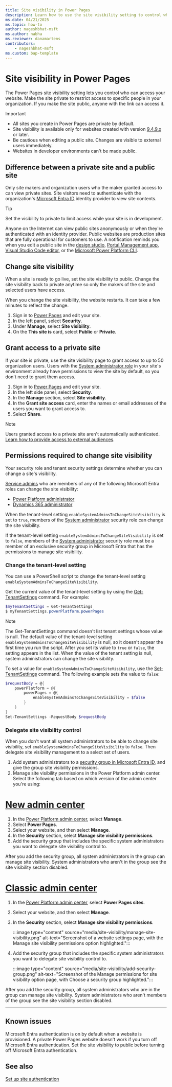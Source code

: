 ```yaml
---
title: Site visibility in Power Pages
description: Learn how to use the site visibility setting to control who has access to sites you create with Microsoft Power Pages.
ms.date: 04/21/2025
ms.topic: how-to
author: nageshbhat-msft
ms.author: nabha
ms.reviewer: danamartens
contributors:
    - nageshbhat-msft
ms.custom: bap-template
---
```


# Site visibility in Power Pages

The Power Pages site visibility setting lets you control who can access your website. Make the site private to restrict access to specific people in your organization. If you make the site public, anyone with the link can access it.

> [!IMPORTANT]
>
> - All sites you create in Power Pages are private by default.
> - Site visibility is available only for websites created with version [9.4.9.x](/power-platform/released-versions/portals/portalupdate949x) or later.
> - Be cautious when editing a public site. Changes are visible to external users immediately.
> - Websites in developer environments can't be made public.

## Difference between a private site and a public site

Only site makers and organization users who the maker granted access to can view private sites. Site visitors need to authenticate with the organization's [Microsoft Entra ID](/azure/active-directory/fundamentals/active-directory-whatis) identity provider to view site contents.

> [!TIP]
> Set the visibility to private to limit access while your site is in development.

Anyone on the Internet can view public sites anonymously or when they're authenticated with an identity provider. Public websites are production sites that are fully operational for customers to use. A notification reminds you when you edit a public site in the [design studio](../getting-started/use-design-studio.md), [Portal Management app](../configure/portal-management-app.md), [Visual Studio Code editor](../configure/vs-code-extension.md), or the [Microsoft Power Platform CLI](../configure/power-platform-cli-tutorial.md).

## Change site visibility

When a site is ready to go live, set the site visibility to public. Change the site visibility back to private anytime so only the makers of the site and selected users have access.

When you change the site visibility, the website restarts. It can take a few minutes to reflect the change.

1. Sign in to [Power Pages](https://make.powerpages.microsoft.com/) and edit your site.
1. In the left panel, select **Security**.
1. Under **Manage**, select **Site visibility**.
1. On the **This site is** card, select **Public** or **Private**.

## Grant access to a private site

If your site is private, use the site visibility page to grant access to up to 50 organization users. Users with the [System administrator role](/power-platform/admin/security-roles-privileges) in your site's environment already have permissions to view the site by default, so you don't need to grant them access.

1. Sign in to [Power Pages](https://make.powerpages.microsoft.com/) and edit your site.
1. In the left side panel, select **Security**.
1. In the **Manage** section, select **Site visibility**.
1. In the **Grant site access** card, enter the names or email addresses of the users you want to grant access to.
1. Select **Share**.

> [!NOTE]
> Users granted access to a private site aren't automatically authenticated. [Learn how to provide access to external audiences](external-access.md).

## Permissions required to change site visibility

Your security role and tenant security settings determine whether you can change a site's visibility.

[Service admins](/power-platform/admin/use-service-admin-role-manage-tenant) who are members of any of the following Microsoft Entra roles can change the site visibility:

- [Power Platform administrator](/power-platform/admin/use-service-admin-role-manage-tenant#power-platform-administrator)
- [Dynamics 365 administrator](/power-platform/admin/use-service-admin-role-manage-tenant#dynamics-365-administrator)

When the tenant-level setting `enableSystemAdminsToChangeSiteVisibility` is set to `true`, members of the [System administrator](/power-platform/admin/database-security#environments-with-a-dataverse-database) security role can change the site visibility.

If the tenant-level setting `enableSystemAdminsToChangeSiteVisibility` is set to `false`, members of the [System administrator](/power-platform/admin/database-security#environments-with-a-dataverse-database) security role must be a member of an exclusive security group in Microsoft Entra that has the permissions to manage site visibility.

### Change the tenant-level setting

You can use a PowerShell script to change the tenant-level setting `enableSystemAdminsToChangeSiteVisibility`.

Get the current value of the tenant-level setting by using the [Get-TenantSettings](/powershell/module/microsoft.powerapps.administration.powershell/get-tenantsettings) command. For example:
>

```powershell
$myTenantSettings = Get-TenantSettings
$ myTenantSettings.powerPlatform.powerPages
```

> [!NOTE]
> The Get-TenantSettings command doesn't list tenant settings whose value is null. The default value of the tenant-level setting `enableSystemAdminsToChangeSiteVisibility` is null, so it doesn't appear the first time you run the script. After you set its value to `true` or `false`, the setting appears in the list. When the value of the tenant setting is null, system administrators can change the site visibility. 

To set a value for `enableSystemAdminsToChangeSiteVisibility`, use the [Set-TenantSettings](/powershell/module/microsoft.powerapps.administration.powershell/set-tenantsettings) command. The following example sets the value to `false`:

```powershell
$requestBody = @{
    powerPlatform = @{
        powerPages = @{
            enableSystemAdminsToChangeSiteVisibility = $false
        }
    }
}
Set-TenantSettings -RequestBody $requestBody
```

### Delegate site visibility control

When you don't want all system administrators to be able to change site visibility, set `enableSystemAdminsToChangeSiteVisibility` to `false`. Then delegate site visibility management to a select set of users.

1. Add system administrators to a [security group in Microsoft Entra ID](/azure/active-directory/fundamentals/how-to-manage-groups), and give the group site visibility permissions.
1. Manage site visibility permissions in the Power Platform admin center. Select the following tab based on which version of the admin center you're using:

# [New admin center](#tab/new)

1. In the [Power Platform admin center](https://admin.powerplatform.com), select **Manage**.
1. Select **Power Pages**.
1. Select your website, and then select **Manage**.
1. In the **Security** section, select **Manage site visibility permissions**.
1. Add the security group that includes the specific system administrators you want to delegate site visibility control to.

After you add the security group, all system administrators in the group can manage site visibility. System administrators who aren't in the group see the site visibility section disabled.

# [Classic admin center](#tab/classic)

1. In the [Power Platform admin center](https://admin.powerplatform.com), select **Power Pages sites**.
1. Select your website, and then select **Manage**.
1. In the **Security** section, select **Manage site visibility permissions**.

    :::image type="content" source="media/site-visibility/manage-site-visibility.png" alt-text="Screenshot of a website settings page, with the Manage site visibility permissions option highlighted.":::

1. Add the security group that includes the specific system administrators you want to delegate site visibility control to.

    :::image type="content" source="media/site-visibility/add-security-group.png" alt-text="Screenshot of the Manage permissions for site visibility option page, with Choose a security group highlighted.":::

After you add the security group, all system administrators who are in the group can manage site visibility. System administrators who aren't members of the group see the site visibility section disabled.

---

## Known issues

Microsoft Entra authentication is on by default when a website is provisioned. A private Power Pages website doesn't work if you turn off Microsoft Entra authentication. Set the site visibility to public before turning off Microsoft Entra authentication.

## See also

[Set up site authentication](authentication/configure-site.md)
